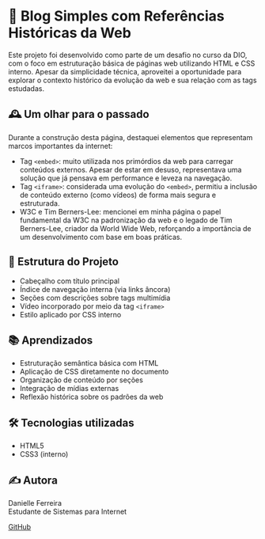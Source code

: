 # 📰 Blog Simples com Referências Históricas da Web
Este projeto foi desenvolvido como parte de um desafio no curso da DIO, com o foco em estruturação básica de páginas web utilizando HTML e CSS interno. Apesar da simplicidade técnica, aproveitei a oportunidade para explorar o contexto histórico da evolução da web e sua relação com as tags estudadas.

## 🕰 Um olhar para o passado
Durante a construção desta página, destaquei elementos que representam marcos importantes da internet:

- Tag `<embed>`: muito utilizada nos primórdios da web para carregar conteúdos externos. Apesar de estar em desuso, representava uma solução que já pensava em performance e leveza na navegação.
- Tag `<iframe>`: considerada uma evolução do `<embed>`, permitiu a inclusão de conteúdo externo (como vídeos) de forma mais segura e estruturada.
- W3C e Tim Berners-Lee: mencionei em minha página o papel fundamental da W3C na padronização da web e o legado de Tim Berners-Lee, criador da World Wide Web, reforçando a importância de um desenvolvimento com base em boas práticas.

## 🧱 Estrutura do Projeto
- Cabeçalho com título principal
- Índice de navegação interna (via links âncora)
- Seções com descrições sobre tags multimídia
- Vídeo incorporado por meio da tag `<iframe>`
- Estilo aplicado por CSS interno

## 📚 Aprendizados
- Estruturação semântica básica com HTML
- Aplicação de CSS diretamente no documento
- Organização de conteúdo por seções
- Integração de mídias externas
- Reflexão histórica sobre os padrões da web

## 🛠 Tecnologias utilizadas
- HTML5
- CSS3 (interno)

## ✍️ Autora
Danielle Ferreira  
Estudante de Sistemas para Internet  

[GitHub](https://github.com/daniellealves-dev)

